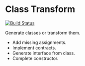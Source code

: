 Class Transform
===============

[![Build Status](https://travis-ci.org/phpactor/class-transform.svg?branch=master)](https://travis-ci.org/phpactor/class-transform)

Generate classes or transform them.

- Add missing assignments.
- Implement contracts.
- Generate interface from class.
- Complete constructor.
